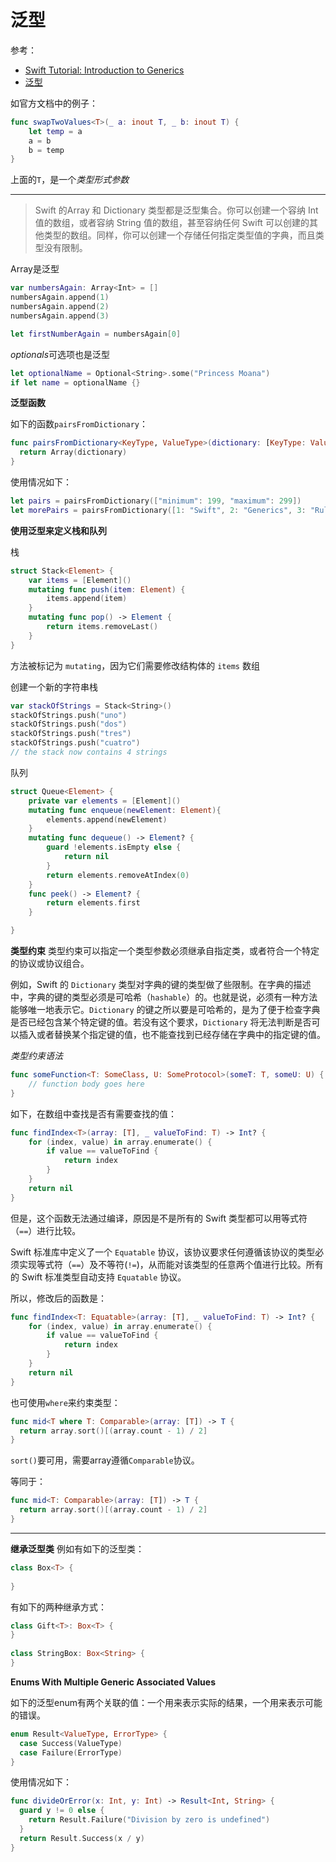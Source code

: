 # 泛型

参考：

+ [Swift Tutorial: Introduction to Generics](https://www.raywenderlich.com/115960/swift-tutorial-introduction-to-generics)
+ [泛型](https://www.cnswift.org/generics)



如官方文档中的例子：

```swift
func swapTwoValues<T>(_ a: inout T, _ b: inout T) {
    let temp = a
    a = b
    b = temp
}
```

上面的`T`，是一个*类型形式参数*





-------------



> Swift 的Array 和 Dictionary 类型都是泛型集合。你可以创建一个容纳 Int 值的数组，或者容纳 String 值的数组，甚至容纳任何 Swift 可以创建的其他类型的数组。同样，你可以创建一个存储任何指定类型值的字典，而且类型没有限制。

Array是泛型

```swift
var numbersAgain: Array<Int> = []
numbersAgain.append(1)
numbersAgain.append(2)
numbersAgain.append(3)

let firstNumberAgain = numbersAgain[0]
```

*optionals*可选项也是泛型

```swift
let optionalName = Optional<String>.some("Princess Moana")
if let name = optionalName {}
```

**泛型函数**

如下的函数`pairsFromDictionary`：

```swift
func pairsFromDictionary<KeyType, ValueType>(dictionary: [KeyType: ValueType]) -> [(KeyType, ValueType)] {
  return Array(dictionary)
}
```

使用情况如下：

```swift
let pairs = pairsFromDictionary(["minimum": 199, "maximum": 299])
let morePairs = pairsFromDictionary([1: "Swift", 2: "Generics", 3: "Rule"])
```

**使用泛型来定义栈和队列**

栈

```swift
struct Stack<Element> {
    var items = [Element]()
    mutating func push(item: Element) {
        items.append(item)
    }
    mutating func pop() -> Element {
        return items.removeLast()
    }
}
```

方法被标记为 `mutating`，因为它们需要修改结构体的 `items` 数组

创建一个新的字符串栈

```swift
var stackOfStrings = Stack<String>()
stackOfStrings.push("uno")
stackOfStrings.push("dos")
stackOfStrings.push("tres")
stackOfStrings.push("cuatro")
// the stack now contains 4 strings
```




队列

```swift
struct Queue<Element> {
    private var elements = [Element]()
    mutating func enqueue(newElement: Element){
        elements.append(newElement)
    }
    mutating func dequeue() -> Element? {
        guard !elements.isEmpty else {
            return nil
        }
        return elements.removeAtIndex(0)
    }
    func peek() -> Element? {
        return elements.first
    }

}
```

**类型约束**
类型约束可以指定一个类型参数必须继承自指定类，或者符合一个特定的协议或协议组合。

例如，Swift 的 `Dictionary` 类型对字典的键的类型做了些限制。在字典的描述中，字典的键的类型必须是可哈希（`hashable`）的。也就是说，必须有一种方法能够唯一地表示它。`Dictionary` 的键之所以要是可哈希的，是为了便于检查字典是否已经包含某个特定键的值。若没有这个要求，`Dictionary` 将无法判断是否可以插入或者替换某个指定键的值，也不能查找到已经存储在字典中的指定键的值。

*类型约束语法*

```swift
func someFunction<T: SomeClass, U: SomeProtocol>(someT: T, someU: U) {
    // function body goes here
}
```



如下，在数组中查找是否有需要查找的值：

```swift
func findIndex<T>(array: [T], _ valueToFind: T) -> Int? {
    for (index, value) in array.enumerate() {
        if value == valueToFind {
            return index
        }
    }
    return nil
}
```

但是，这个函数无法通过编译，原因是不是所有的 Swift 类型都可以用等式符（`==`）进行比较。

Swift 标准库中定义了一个 `Equatable` 协议，该协议要求任何遵循该协议的类型必须实现等式符（`==`）及不等符(`!=`)，从而能对该类型的任意两个值进行比较。所有的 Swift 标准类型自动支持 `Equatable` 协议。

所以，修改后的函数是：

```swift
func findIndex<T: Equatable>(array: [T], _ valueToFind: T) -> Int? {
    for (index, value) in array.enumerate() {
        if value == valueToFind {
            return index
        }
    }
    return nil
}
```

也可使用`where`来约束类型：

```swift
func mid<T where T: Comparable>(array: [T]) -> T {
  return array.sort()[(array.count - 1) / 2]
}
```

`sort()`要可用，需要array遵循`Comparable`协议。

等同于：

```swift
func mid<T: Comparable>(array: [T]) -> T {
  return array.sort()[(array.count - 1) / 2]
}
```

---

**继承泛型类**
例如有如下的泛型类：

```swift
class Box<T> {
 
}
```

有如下的两种继承方式：

```swift
class Gift<T>: Box<T> {
}
 
class StringBox: Box<String> {
}
```

**Enums With Multiple Generic Associated Values**

如下的泛型enum有两个关联的值：一个用来表示实际的结果，一个用来表示可能的错误。

```swift
enum Result<ValueType, ErrorType> {
  case Success(ValueType)
  case Failure(ErrorType)
}
```

使用情况如下：

```swift
func divideOrError(x: Int, y: Int) -> Result<Int, String> {
  guard y != 0 else {
    return Result.Failure("Division by zero is undefined")
  }
  return Result.Success(x / y)
}
```